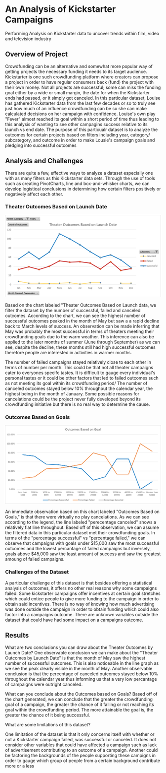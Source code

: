 # An Analysis of Kickstarter Campaigns
Performing Analysis on Kickstarter data to uncover trends within film, video and television industry
## Overview of Project
Crowdfunding can be an alternative and somewhat more popular way of getting projects the necessary funding it needs to its target audience. Kickstarter is one such crowdfunding platform where creators can propose a project in order to have regular consumers back (fund) the project with their own money. Not all projects are successful; some can miss the funding goal either by a wide or small margin, the date for when the Kickstarter ends had passed, or it simply got canceled. In this particular dataset, Louise has gathered Kickstarter data from the last few decades or so to truly see just how much of an influence crowdfunding can be so she can make calculated decisions on her campaign with confidence. Louise's own play "Fever" almost reached its goal within a short period of time thus leading to this analysis of wanting to see other campagins success relative to its launch vs end date. The purpose of this particualr dataset is to analyze the outcomes for certain projects based on filters including year, category/ subcategory, and outcome in order to make Lousie's campaign goals and pledging into successful outcomes
## Analysis and Challenges
There are quite a few, effective ways to analyze a dataset especially one with as many filters as this Kickstarter data sets. Through the use of tools such as creating PivotCharts, line and box-and-whisker charts, we can develop logistical conclusions in determining how certain filters positively or negatively affect each other.

### Theater Outcomes Based on Launch Date
![](resources/Theater_Outcomes_vs_Launch.png)

Based on the chart labeled "Theater Outcomes Based on Launch data, we filter the dataset by the number of successful, failed and canceled outcomes. According to the chart, we can see the highest number of successful outcomes peaked in the month of May but saw a a rapid decline back to March levels of success. An observation can be made inferring that May was probably the most successful in terms of theaters meeting their crowdfunding goals due to the warm weather. This inference can also be applied to the later months of summer (June through September) as we can see, despite the decline, these months still had high successful outcomes therefore people are interested in activities in warmer months. 

The number of failed campaigns stayed relatively close to each other in terms of number per month. This could be that not all theater campaigns cater to everyones specifc tastes. It is difficult to gauge every individual's personal tastes or it could be other factors that led to failed outcomes such as not meeting its goal within its crowdfunding period/ The number of canceled outcomes stayed below 10% throughout the calendar year, the highest being in the month of January. Some possible reasons for cancelations could be the project never fully developed beyond its crowdfunding initiative but there is no real way to determine the cause.

### Outcomes Based on Goals
![](resources/Outcomes_vs_Goals.png)

An immediate observation based on this chart labeled "Outcomes Based on Goals," is that there were virtually no play cancelations. As we can see according to the legend, the line labeled "perecentage canceled" shows a relatively flat line throughout. Based off of this observation, we can assume the filtered data in this particular dataset met their crowdfunding goals. In terms of the "percentage successful" vs "percentage failed," we can observe that campaigns with goals under $15,000 saw the most successful outcomes and the lowest percantage of failed campaigns but inversely, goals above $45,000 saw the least amount of success and saw the greatest amoung of failed campaigns.

### Challenges of the Dataset

A particular challenge of this dataset is that besides offering a statistical analysis of outcomes, it offers no other real reasons why some campaigns failed. Some kickstarter campaigns offer incentives at certain goal stretches which could entice people to give more funding to the campaign in order to obtain said incentives. There is no way of knowing how much advertising was done outside the campaign in order to obtain funding which could also factor into a campaigns outcome. There are unknown variables outside the dataset that could have had some impact on a campaigns outcome.
## Results
What are two conclusions you can draw about the Theater Outcomes by Launch Date?
One observable conclusion we can make about the "Theater Outcomes by Launch Date" is that the month of May saw the highest number of successful outcomes. This is also noticeable in the line graph as we see the peak clearly visible in the month of May. Another observable conclusion is that the percentage of canceled outcomes stayed below 10% throughout the calendar year thus informing us that a very low percantage of campaigns were outright canceled.

What can you conclude about the Outcomes based on Goals?
Based off of the chart generated, we can conclude that the greater the crowdfunding goal of a campaign, the greater the chance of it failing or not reaching its goal within the crowdfunding period. The more attainable the goal is, the greater the chance of it being successful.

What are some limitations of this dataset?

One limitation of the dataset is that it only concerns itself with whether or not a Kickstarter campaign failed, was successful or canceled. It does not consider other variables that could have affected a campaign such as lack of advertisement contributing to an outcome of a campaign. Another could be factoring the backgrounds of the people supporting these campigns in order to gauge which group of people from a certain background contribute more or a less 
